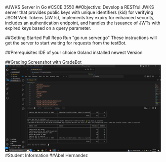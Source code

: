 #JWKS Server in Go
#CSCE 3550
##Objective:
Develop a RESTful JWKS server that provides public keys with unique identifiers (kid) for verifying JSON Web Tokens (JWTs), implements key expiry for enhanced security, includes an authentication endpoint, and handles the issuance of JWTs with expired keys based on a query parameter.

##Getting Started
Pull Repo
Run "go run server.go"
These instructions will get the server to start waiting for requests from the testBot.

##Prerequisites
IDE of your choice 
Goland installed newest Version

##Grading Screenshot with GradeBot
![Testing](https://github.com/codeBender31/JWKS/blob/master/GradeBotCapture.PNG)
#Student Information
##Abel Hernandez
